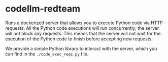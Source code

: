 # codellm-redteam
Runs a dockerized server that allows you to execute Python code via HTTP requests.
All the Python code executions will run concurrently; the server will not block any requests.
This means that the server will not wait for the execution of the Python code to finish before accepting new requests.

We provide a simple Python library to interact with the server, which you can find in the `./code_exec_reqs.py` file.
